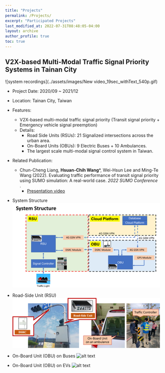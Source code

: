 ```yaml
---
title: "Projects"
permalink: /Projects/
excerpt: "Participated Projects"
last_modified_at: 2022-07-31T08:48:05-04:00
layout: archive
author_profile: true
toc: true
---
```


## V2X-based Multi-Modal Traffic Signal Priority Systems in Tainan City 

![system recordings](../assets/images/New video_19sec_withText_540p.gif)

* Project Date: 2020/09 ~ 2021/12
* Location: Tainan City, Taiwan
* Features:
    * V2X-based multi-modal traffic signal priority (Transit signal priority + Emergency vehicle signal preemption)
    * Details: 
        * Road Side Units (RSUs): 21 Signalized intersections across the urban area.  
        * On-Board Units (OBUs): 9 Electric Buses + 10 Ambulances.
        * The largest scale multi-modal signal control system in Taiwan. 

* Related Publication:
    * Chun-Cheng Liang, **Hsuan-Chih Wang***, Wei-Hsun Lee and Ming-Te Wang (2022). Evaluating traffic performance of transit signal priority using SUMO simulation: A real-world case. _2022 SUMO Conference_ .
        * [Presentation video](https://www.youtube.com/watch?v=orrKpgA8jCw)

* System Structure
![alt text](../assets/images/TainanTSP_SystemStructure.png)

* Road-Side Unit (RSU)
![alt text](../assets/images/TainanTSP_1.png)

* On-Board Unit (OBU) on Buses
![alt text](../assets/images/TainanTSP_OBU_Bus.png)

* On-Board Unit (OBU) on EVs
![alt text](../assets/images/TainanTSP_OBU_EV.png)





